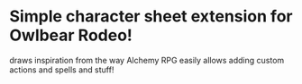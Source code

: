 # Simple character sheet extension for Owlbear Rodeo!
draws inspiration from the way Alchemy RPG easily allows adding custom actions and spells and stuff!

